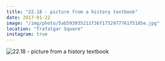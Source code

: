 ```yaml
---
title: "22.18 - picture from a history textbook"
date: 2017-01-22
image: "/img/photo/5ab593935211f36f1752977761f5185e.jpg"
location: "Trafalgar Square"
instagram: true
---
```


![22.18 - picture from a history textbook](/img/photo/5ab593935211f36f1752977761f5185e.jpg)
